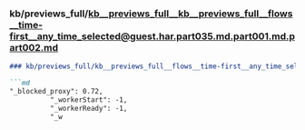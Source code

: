 ### kb/previews_full/kb__previews_full__kb__previews_full__flows__time-first__any_time_selected@guest.har.part035.md.part001.md.part002.md

```md
### kb/previews_full/kb__previews_full__flows__time-first__any_time_selected@guest.har.part035.md.part001.md (part 002)

```md
"_blocked_proxy": 0.72,
          "_workerStart": -1,
          "_workerReady": -1,
          "_w
```

```

```
